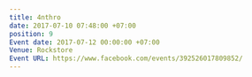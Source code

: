 ```yaml
---
title: 4nthro
date: 2017-07-10 07:48:00 +07:00
position: 9
Event date: 2017-07-12 00:00:00 +07:00
Venue: Rockstore
Event URL: https://www.facebook.com/events/392526017809852/
---
```


